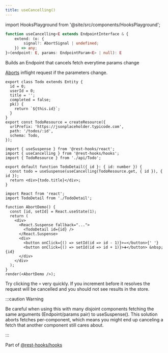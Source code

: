 ```yaml
---
title: useCancelling()
---
```

import HooksPlayground from '@site/src/components/HooksPlayground';

<head>
  <title>useCancelling() - Declarative fetch aborting</title>
</head>

```typescript
function useCancelling<E extends EndpointInterface & {
    extend: (o: {
        signal?: AbortSignal | undefined;
    }) => any;
}>(endpoint: E, params: EndpointParam<E> | null): E
```

Builds an Endpoint that cancels fetch everytime params change

[Aborts](https://developer.mozilla.org/en-US/docs/Web/API/AbortController) inflight request if the parameters change.


<HooksPlayground>

```tsx title="api/Todo.ts" collapsed
export class Todo extends Entity {
  id = 0;
  userId = 0;
  title = '';
  completed = false;
  pk() {
    return `${this.id}`;
  }
}
export const TodoResource = createResource({
  urlPrefix: 'https://jsonplaceholder.typicode.com',
  path: '/todos/:id',
  schema: Todo,
});
```

```tsx title="TodoDetail.tsx" {6}
import { useSuspense } from '@rest-hooks/react';
import { useCancelling } from '@rest-hooks/hooks';
import { TodoResource } from './api/Todo';

export default function TodoDetail({ id }: { id: number }) {
  const todo = useSuspense(useCancelling(TodoResource.get, { id }), { id });
  return <div>{todo.title}</div>;
}
```

```tsx title="Demo" collapsed
import React from 'react';
import TodoDetail from './TodoDetail';

function AbortDemo() {
  const [id, setId] = React.useState(1);
  return (
    <div>
      <React.Suspense fallback="...">
        <TodoDetail id={id} />
      </React.Suspense>
      <div>
        <button onClick={() => setId(id => id - 1)}>➖</button>{' '}
        <button onClick={() => setId(id => id + 1)}>➕</button> &nbsp;{id}
      </div>
    </div>
  );
}
render(<AbortDemo />);
```

</HooksPlayground>

Try clicking the `+` very quickly. If you increment before it resolves the request will be cancelled and you should
not see results in the store.

:::caution Warning

Be careful when using this with many disjoint components fetching the same
arguments (Endpoint/params pair) to useSuspense(). This solution aborts fetches per-component,
which means you might end up canceling a fetch that another component still cares about.

:::

Part of [@rest-hooks/hooks](https://www.npmjs.com/package/@rest-hooks/hooks)
